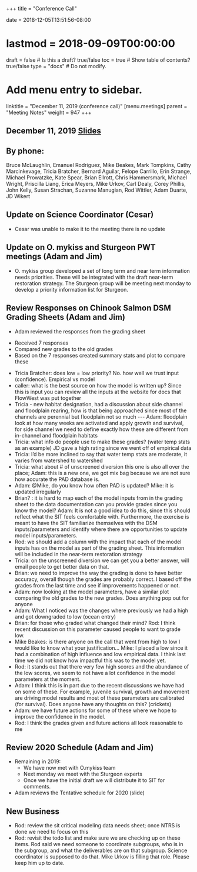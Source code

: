 +++
title = "Conference Call"

date = 2018-12-05T13:51:56-08:00
# lastmod = 2018-09-09T00:00:00

draft = false  # Is this a draft? true/false
toc = true  # Show table of contents? true/false
type = "docs"  # Do not modify.

# Add menu entry to sidebar.
linktitle = "December 11, 2019 (conference call)"
[menu.meetings]
  parent = "Meeting Notes"
  weight = 947
+++

## December 11, 2019 [Slides](https://cvpia-meeting-slides.s3-us-west-2.amazonaws.com/CVPIA+SIT+December+11+2019++meeting+slides+(1).pdf)

## By phone: 
 Bruce McLaughlin, Emanuel Rodriguez, Mike Beakes, Mark Tompkins, Cathy Marcinkevage, Tricia Bratcher, Bernard Aguilar, Felope Carrillo, Erin Strange, Michael Prowatzke, Kate Spear, Brian Ellrott, Chris Hammersmark, Michael Wright, Priscilla Liang, Erica Meyers, Mike Urkov, Carl Dealy, Corey Phillis, John Kelly, Susan Strachan, Suzanne Manugian, Rod Wittler, Adam Duarte, JD Wikert


## Update on Science Coordinator (Cesar)
* Cesar was unable to make it to the meeting there is no update

## Update on O. mykiss and Sturgeon PWT meetings (Adam and Jim)
* O. mykiss group developed a set of long term and near term information needs priorities. These will be integrated with the draft near-term restoration strategy. The Sturgeon group will be meeting next monday to develop a priority information list for Sturgeon. 

## Review Responses on Chinook Salmon DSM Grading Sheets (Adam and Jim)
* Adam reviewed the responses from the grading sheet
- Received 7 responses
- Compared new grades to the old grades
- Based on the 7 responses created summary stats and plot to compare these
* Tricia Bratcher: does low = low priority? No. how well we trust input (confidence). Empirical vs model
* caller: what is the best source on how the model is written up? Since this is input you can review all the inputs at the website for docs that FlowWest was put together
* Tricia - new habitat designation, had a discussion about side channel and floodplain rearing, how is that being approached since most of the channels are perennial but floodplain not so much --- Adam: floodplain look at how many weeks are activated and apply growth and survival, for side channel we need to define exactly how these are different from in-channel and floodplain habitats
* Tricia: what info do people use to make these grades? (water temp stats as an example) JD gave a high rating since we went off of empirical data
* Tricia: I’d be more inclined to say that water temp stats are moderate, it varies from watershed to watershed
* Tricia: what about # of unscreened diversion this one is also all over the place; Adam: this is a new one, we got  mix bag because we are not sure how accurate the PAD database is.
* Adam: @Mike, do you know how often PAD is updated? Mike: it is updated irregularly 
* Brian? : it is hard to map each of the model inputs from in the grading sheet to the data documentation can you provide grades since you know the model? Adam: It is not a good idea to do this, since this should reflect what the SIT feels comfortable with. Furthermore, the exercise is meant to have the SIT familiarize themselves with the DSM inputs/parameters and identify where there are opportunities to update model inputs/parameters. 
* Rod: we should add a column with the impact that each of the model inputs has on the model as part of the grading sheet. This information will be included in the near-term restoration strategy
*  Tricia: on the unscreened diversion we can get you a better answer, will email people to get better data on that.
* Brian: we need to improve the way the grading is done to have better accuracy, overall though the grades are probably correct. I based off the grades from the last time and see if improvements happened or not.
* Adam: now looking at the model parameters, have a similar plot comparing the old grades to the new grades. Does anything pop out for anyone
* Adam: What I noticed was the changes where previously we had a high and got downgraded to low (ocean entry)
* Brian: for those who graded what changed their mind? Rod: I think recent discussion on this parameter caused people to want to grade low.
* Mike Beakes: is there anyone on the call that went from high to low I would like to know what your justification… Mike: I placed a low since it had a combination of high influence and low empirical data. I think last time we did not know how impactful this was to the model yet.
* Rod: it stands out that there very few high scores and the abundance of the low scores, we seem to not have a lot confidence in the model parameters at the moment.
* Adam: I think this is in part due to the recent discussions we have had on some of these. For example, juvenile survival, growth and movement are driving model results and most of these parameters are calibrated (for survival). Does anyone have any thoughts on this? (crickets)
* Adam: we have future actions for some of these where we hope to improve the confidence in the model.
* Rod: I think the grades given and future actions all look reasonable to me

## Review 2020 Schedule (Adam and Jim)
* Remaining in 2019:          
    - We have now met with O.mykiss team          
    - Next monday we meet with the Sturgeon experts          
    - Once we have the initial draft we will distribute it to SIT for comments.          
* Adam reviews the Tentative schedule for 2020 (slide) 

## New Business

* Rod: review the sit critical modeling data needs sheet; once NTRS is done we need to focus on this
* Rod: revisit the todo list and make sure we are checking up on these items. Rod said we need someone to coordinate subgroups, who is in the subgroup, and what the deliverables are on that subgroup. Science coordinator is supposed to do that. Mike Urkov is filling that role. Please keep him up to date.

